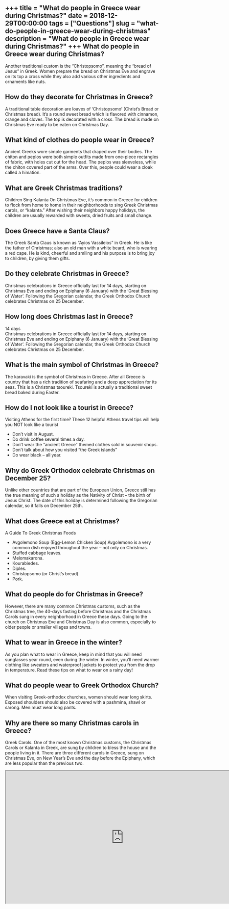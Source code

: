 +++
title = "What do people in Greece wear during Christmas?"
date = 2018-12-29T00:00:00
tags = ["Questions"]
slug = "what-do-people-in-greece-wear-during-christmas"
description = "What do people in Greece wear during Christmas?"
+++
What do people in Greece wear during Christmas?
-----------------------------------------------

Another traditional custom is the “Christopsomo”, meaning the “bread of Jesus” in Greek. Women prepare the bread on Christmas Eve and engrave on its top a cross while they also add various other ingredients and ornaments like nuts.

How do they decorate for Christmas in Greece?
---------------------------------------------

A traditional table decoration are loaves of ‘Christopsomo’ (Christ’s Bread or Christmas bread). It’s a round sweet bread which is flavored with cinnamon, orange and cloves. The top is decorated with a cross. The bread is made on Christmas Eve ready to be eaten on Christmas Day.

What kind of clothes do people wear in Greece?
----------------------------------------------

Ancient Greeks wore simple garments that draped over their bodies. The chiton and peplos were both simple outfits made from one-piece rectangles of fabric, with holes cut out for the head. The peplos was sleeveless, while the chiton covered part of the arms. Over this, people could wear a cloak called a himation.

What are Greek Christmas traditions?
------------------------------------

Children Sing Kalanta On Christmas Eve, it’s common in Greece for children to flock from home to home in their neighborhoods to sing Greek Christmas carols, or “kalanta.” After wishing their neighbors happy holidays, the children are usually rewarded with sweets, dried fruits and small change.

Does Greece have a Santa Claus?
-------------------------------

The Greek Santa Claus is known as “Ayios Vassileios” in Greek. He is like the father of Christmas; also an old man with a white beard, who is wearing a red cape. He is kind, cheerful and smiling and his purpose is to bring joy to children, by giving them gifts.

Do they celebrate Christmas in Greece?
--------------------------------------

Christmas celebrations in Greece officially last for 14 days, starting on Christmas Eve and ending on Epiphany (6 January) with the ‘Great Blessing of Water’. Following the Gregorian calendar, the Greek Orthodox Church celebrates Christmas on 25 December.

How long does Christmas last in Greece?
---------------------------------------

14 days  
Christmas celebrations in Greece officially last for 14 days, starting on Christmas Eve and ending on Epiphany (6 January) with the ‘Great Blessing of Water’. Following the Gregorian calendar, the Greek Orthodox Church celebrates Christmas on 25 December.

What is the main symbol of Christmas in Greece?
-----------------------------------------------

The karavaki is the symbol of Christmas in Greece. After all Greece is country that has a rich tradition of seafaring and a deep appreciation for its seas. This is a Christmas tsoureki. Tsoureki is actually a traditional sweet bread baked during Easter.

How do I not look like a tourist in Greece?
-------------------------------------------

Visiting Athens for the first time? These 12 helpful Athens travel tips will help you NOT look like a tourist

- Don’t visit in August.
- Do drink coffee several times a day.
- Don’t wear the “ancient Greece” themed clothes sold in souvenir shops.
- Don’t talk about how you visited “the Greek islands”
- Do wear black – all year.

Why do Greek Orthodox celebrate Christmas on December 25?
---------------------------------------------------------

Unlike other countries that are part of the European Union, Greece still has the true meaning of such a holiday as the Nativity of Christ – the birth of Jesus Christ. The date of this holiday is determined following the Gregorian calendar, so it falls on December 25th.

What does Greece eat at Christmas?
----------------------------------

A Guide To Greek Christmas Foods

- Avgolemono Soup (Egg-Lemon Chicken Soup) Avgolemono is a very common dish enjoyed throughout the year – not only on Christmas.
- Stuffed cabbage leaves.
- Melomakarona.
- Kourabiedes.
- Diples.
- Christopsomo (or Christ’s bread)
- Pork.

What do people do for Christmas in Greece?
------------------------------------------

However, there are many common Christmas customs, such as the Christmas tree, the 40-days fasting before Christmas and the Christmas Carols sung in every neighborhood in Greece these days. Going to the church on Christmas Eve and Christmas Day is also common, especially to older people or smaller villages and towns.

What to wear in Greece in the winter?
-------------------------------------

As you plan what to wear in Greece, keep in mind that you will need sunglasses year round, even during the winter. In winter, you’ll need warmer clothing like sweaters and waterproof jackets to protect you from the drop in temperature. Read these tips on what to wear on a rainy day!

What do people wear to Greek Orthodox Church?
---------------------------------------------

When visiting Greek-orthodox churches, women should wear long skirts. Exposed shoulders should also be covered with a pashmina, shawl or sarong. Men must wear long pants.

Why are there so many Christmas carols in Greece?
-------------------------------------------------

Greek Carols. One of the most known Christmas customs, the Christmas Carols or Kalanta in Greek, are sung by children to bless the house and the people living in it. There are three different carols in Greece, sung on Christmas Eve, on New Year’s Eve and the day before the Epiphany, which are less popular than the previous two.

<iframe allow="accelerometer; autoplay; clipboard-write; encrypted-media; gyroscope; picture-in-picture" allowfullscreen="" class="__youtube_prefs__  epyt-is-override  no-lazyload" data-no-lazy="1" data-origheight="433" data-origwidth="770" data-skipgform_ajax_framebjll="" height="433" id="_ytid_76862" loading="lazy" src="https://www.youtube.com/embed/ZkaCqNvC6Kw?enablejsapi=1&autoplay=0&cc_load_policy=0&cc_lang_pref=&iv_load_policy=1&loop=0&modestbranding=0&rel=1&fs=1&playsinline=0&autohide=2&theme=dark&color=red&controls=1&" title="YouTube player" width="770"></iframe>